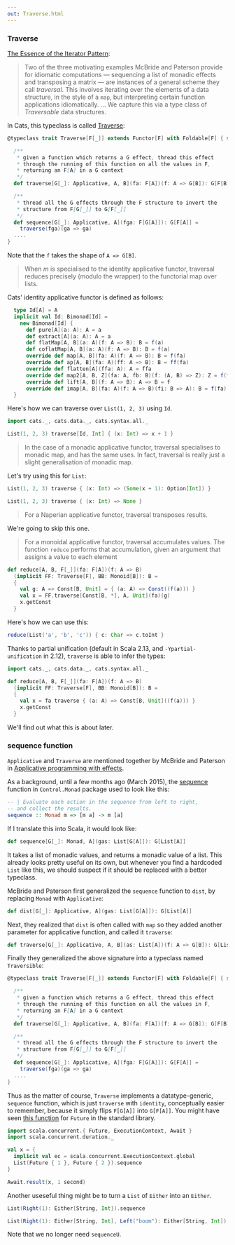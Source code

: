 ```yaml
---
out: Traverse.html
---
```


  [iterator2009]: http://www.comlab.ox.ac.uk/jeremy.gibbons/publications/iterator.pdf
  [TraverseSource]: $catsBaseUrl$/core/src/main/scala/cats/Traverse.scala
  [ControlMonadSequence]: https://downloads.haskell.org/~ghc/7.8.4/docs/html/libraries/base-4.7.0.2/Control-Monad.html#v:sequence
  [McBride2008]: http://strictlypositive.org/IdiomLite.pdf
  [FutureSequence]: http://www.scala-lang.org/api/2.11.6/index.html#scala.concurrent.Future\$

### Traverse

[The Essence of the Iterator Pattern][iterator2009]:

> Two of the three motivating examples McBride and Paterson provide for idiomatic computations — sequencing a list of monadic effects and transposing a matrix — are instances of a general scheme they call *traversal*.
> This involves iterating over the elements of a data structure, in the style of a `map`, but interpreting certain function applications idiomatically.
> ...
> We capture this via a type class of *Traversable* data structures.

In Cats, this typeclass is called [Traverse][TraverseSource]:

```scala
@typeclass trait Traverse[F[_]] extends Functor[F] with Foldable[F] { self =>

  /**
   * given a function which returns a G effect, thread this effect
   * through the running of this function on all the values in F,
   * returning an F[A] in a G context
   */
  def traverse[G[_]: Applicative, A, B](fa: F[A])(f: A => G[B]): G[F[B]]

  /**
   * thread all the G effects through the F structure to invert the
   * structure from F[G[_]] to G[F[_]]
   */
  def sequence[G[_]: Applicative, A](fga: F[G[A]]): G[F[A]] =
    traverse(fga)(ga => ga)
  ....
}
```

Note that the `f` takes the shape of `A => G[B]`.

> When *m* is specialised to the identity applicative functor,
> traversal reduces precisely (modulo the wrapper) to the functorial map over lists.

Cats' identity applicative functor is defined as follows:


```scala
  type Id[A] = A
  implicit val Id: Bimonad[Id] =
    new Bimonad[Id] {
      def pure[A](a: A): A = a
      def extract[A](a: A): A = a
      def flatMap[A, B](a: A)(f: A => B): B = f(a)
      def coflatMap[A, B](a: A)(f: A => B): B = f(a)
      override def map[A, B](fa: A)(f: A => B): B = f(fa)
      override def ap[A, B](fa: A)(ff: A => B): B = ff(fa)
      override def flatten[A](ffa: A): A = ffa
      override def map2[A, B, Z](fa: A, fb: B)(f: (A, B) => Z): Z = f(fa, fb)
      override def lift[A, B](f: A => B): A => B = f
      override def imap[A, B](fa: A)(f: A => B)(fi: B => A): B = f(fa)
  }
```

Here's how we can traverse over `List(1, 2, 3)` using `Id`.

```scala mdoc
import cats._, cats.data._, cats.syntax.all._

List(1, 2, 3) traverse[Id, Int] { (x: Int) => x + 1 }
```

> In the case of a monadic applicative functor, traversal specialises to monadic map, and has the same uses. In fact, traversal is really just a slight generalisation of monadic map.

Let's try using this for `List`:

```scala mdoc
List(1, 2, 3) traverse { (x: Int) => (Some(x + 1): Option[Int]) }

List(1, 2, 3) traverse { (x: Int) => None }
```

> For a Naperian applicative functor, traversal transposes results.

We're going to skip this one.

> For a monoidal applicative functor, traversal accumulates values.
> The function `reduce` performs that accumulation, given an argument that assigns a value to each element

```scala mdoc
def reduce[A, B, F[_]](fa: F[A])(f: A => B)
  (implicit FF: Traverse[F], BB: Monoid[B]): B =
  {
    val g: A => Const[B, Unit] = { (a: A) => Const((f(a))) }
    val x = FF.traverse[Const[B, *], A, Unit](fa)(g)
    x.getConst
  }
```

Here's how we can use this:

```scala mdoc
reduce(List('a', 'b', 'c')) { c: Char => c.toInt }
```

Thanks to partial unification (default in Scala 2.13, and `-Ypartial-unification` in 2.12), `traverse` is able to infer the types:

```scala mdoc:reset:invisible
import cats._, cats.data._, cats.syntax.all._
```

```scala mdoc
def reduce[A, B, F[_]](fa: F[A])(f: A => B)
  (implicit FF: Traverse[F], BB: Monoid[B]): B =
  {
    val x = fa traverse { (a: A) => Const[B, Unit]((f(a))) }
    x.getConst
  }
```

We'll find out what this is about later.

### sequence function

`Applicative` and `Traverse` are mentioned together by
McBride and Paterson in [Applicative programming with effects][McBride2008].

As a background, until a few months ago (March 2015), the [sequence][ControlMonadSequence] function
in `Control.Monad` package used to look like this:

```haskell
-- | Evaluate each action in the sequence from left to right,
-- and collect the results.
sequence :: Monad m => [m a] -> m [a]
```

If I translate this into Scala, it would look like:

```scala
def sequence[G[_]: Monad, A](gas: List[G[A]]): G[List[A]]
```

It takes a list of monadic values, and returns a monadic value of a list.
This already looks pretty useful on its own,
but whenever you find a hardcoded `List` like this, we should suspect if it should
be replaced with a better typeclass.

McBride and Paterson first generalized the `sequence` function to
`dist`, by replacing `Monad` with `Applicative`:

```scala
def dist[G[_]: Applicative, A](gas: List[G[A]]): G[List[A]]
```

Next, they realized that `dist` is often called with `map` so they
added another parameter for applicative function, and called it `traverse`:

```scala
def traverse[G[_]: Applicative, A, B](as: List[A])(f: A => G[B]): G[List[B]]
```

Finally they generalized the above signature into a typeclass named `Traversible`:

```scala
@typeclass trait Traverse[F[_]] extends Functor[F] with Foldable[F] { self =>

  /**
   * given a function which returns a G effect, thread this effect
   * through the running of this function on all the values in F,
   * returning an F[A] in a G context
   */
  def traverse[G[_]: Applicative, A, B](fa: F[A])(f: A => G[B]): G[F[B]]

  /**
   * thread all the G effects through the F structure to invert the
   * structure from F[G[_]] to G[F[_]]
   */
  def sequence[G[_]: Applicative, A](fga: F[G[A]]): G[F[A]] =
    traverse(fga)(ga => ga)
  ....
}
```

Thus as the matter of course, `Traverse` implements a datatype-generic,
`sequence` function, which is just `traverse` with `identity`, conceptually easier to remember,
because it simply flips `F[G[A]]` into `G[F[A]]`.
You might have seen [this function][FutureSequence] for `Future` in the standard library.

```scala mdoc
import scala.concurrent.{ Future, ExecutionContext, Await }
import scala.concurrent.duration._

val x = {
  implicit val ec = scala.concurrent.ExecutionContext.global
  List(Future { 1 }, Future { 2 }).sequence
}

Await.result(x, 1 second)
```

Another useseful thing might be to turn a `List` of `Either` into an `Either`.

```scala mdoc
List(Right(1): Either[String, Int]).sequence

List(Right(1): Either[String, Int], Left("boom"): Either[String, Int]).sequence
```

Note that we no longer need `sequenceU`.
